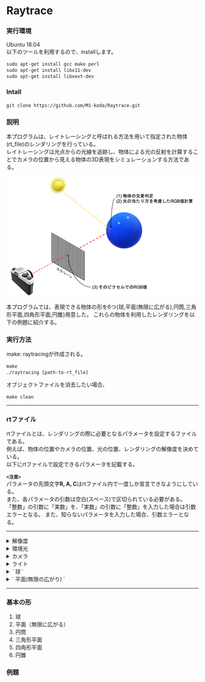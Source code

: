 # Raytrace

### **実行環境**
Ubuntu 18.04</br>
以下のツールを利用するので、installします。
```
sudo apt-get install gcc make perl
sudo apt-get install libx11-dev
sudo apt-get install libxext-dev
```
### **Intall**
```
git clone https://github.com/M1-koda/Raytrace.git
```
### **説明**
本プログラムは、レイトレーシングと呼ばれる方法を用いて指定された物体(rt_file)のレンダリングを行っている。</br>
レイトレーシングは光点からの光線を追跡し、物体による光の反射を計算することでカメラの位置から見える物体の3D表現をシミュレーションする方法である。

![レイトレーシング](fundamental%20shape/method.png?raw=true)

本プログラムでは、表現できる物体の形を6つ{球,平面(無限に広がる),円筒,三角形平面,四角形平面,円錐}用意した。
これらの物体を利用したレンダリングを以下の例題に紹介する。

### **実行方法**
make: raytracingが作成される。
```
make 
./raytracing [path-to-rt_file]
```
オブジェクトファイルを消去したい場合、
```
make clean
```
---
### **rtファイル**
rtファイルとは、レンダリングの際に必要となるパラメータを設定するファイルである。</br>
例えば、物体の位置やカメラの位置、光の位置、レンダリングの解像度を決めている。</br>
以下にrtファイルで設定できるパラメータを記載する。</br>

**`<注意>`**</br>
パラメータの先頭文字**R, A, C**はrtファイル内で一度しか宣言できなようにしている。</br>
また、各パラメータの引数は空白(スペース)で区切られている必要がある。</br>
「整数」の引数に「実数」を、「実数」の引数に「整数」を入力した場合は引数エラーとなる。
また、知らないパラメータを入力した場合、引数エラーとなる。

---
<details>
<summary> 解像度 </summary>

出力されるウィンドウサイズ(H x W) H,Wは整数とする。
```
Ex)
R W_size H_size
R 500 500
```
</details>

<details>
<summary> 環境光 </summary>

環境光はレンダリングである物体を映し出すときに、他の物体からの反射を考慮して加えられる定数である。
```
Ex)
A A_ratio RGB_value
A 0.2 255,255,255
```
第2引数は、環境光の強さ(0 ≦ x ≦ 1, 実数)
第3引数は、環境光の色(0 ≦ x ≦ 255, 整数)
を指定している。
</details>

<details>
<summary> カメラ </summary>

カメラの位置(レンダリングの処理を行う3次元の位置、方向を決める)を決めるパラメータを渡すコマンド。
```
Ex)
C カメラ座標 カメラの向き(正規化されるvector) FOV
C 0.0,0,1 0,0,-1 70
```
第2引数は、カメラ座標(カメラの位置, 実数)
第3引数は、カメラの向き(任意の実数を','で区切り指定する。ここでのvector値はプログラム内で自動的に正規化される, 実数)
第4引数は、FOV(field of view):水平方向の画角(0 ≦ x ≦ 180, 整数)
</details>

<details>
<summary> ライト </summary>

```
Ex)
l ライトの座標 ライトの強さ RGB_value
l -40.0,50.0,0.0 0.6 10,0,255
```
第2引数は、ライト座標(ライトの座標, 実数)
第3引数は、環境光の強さ(0 ≦ x ≦ 1, 実数)
第4引数は、環境光の色(0 ≦ x ≦ 255, 整数)
</details>

<details>
<summary> ` 球 ` </summary>

```
Ex)
sp 球の中心座標 球の直径 RGB_value
sp 0.0,0.0,20.6 12.6 10,0,255
```
第2引数は、球の座標(実数)
第3引数は、球の直径(0 ≦ x, 実数)
第4引数は、球の色(0 ≦ x ≦ 255, 整数)
</details>

<details>
<summary> ` 平面(無限の広がり) ` </summary>

```
Ex)
pl 平面の座標 平面の方線 RGB_value
pl 0.0,0.0,-10.0 0.0,1.0,0.0 0,0,225
```
第2引数は、平面の座標(実数):ある平面が通る座標
第3引数は、平面の方線(任意の実数を','で区切り指定)
第4引数は、平面の色(0 ≦ x ≦ 255, 整数)
</details>

---
### 基本の形
1. 球
2. 平面（無限に広がる）
3. 円筒
4. 三角形平面
5. 四角形平面
6. 円錐

### 例題


